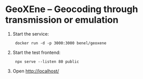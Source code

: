 # GeoXEne – Geocoding through transmission or emulation

1. Start the service:

        docker run -d -p 3000:3000 benel/geoxene

2. Start the test frontend:

        npx serve --listen 80 public

3. Open <http://localhost/>
